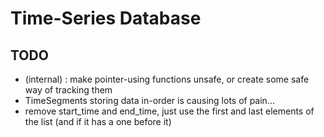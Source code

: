 # Time-Series Database

## TODO
- (internal) : make pointer-using functions unsafe, or create some safe way of tracking them
- TimeSegments storing data in-order is causing lots of pain...
- remove start_time and end_time, just use the first and last elements of the list (and if it has a one before it)
